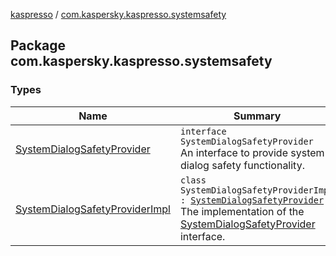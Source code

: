 [kaspresso](../index.md) / [com.kaspersky.kaspresso.systemsafety](./index.md)

## Package com.kaspersky.kaspresso.systemsafety

### Types

| Name | Summary |
|---|---|
| [SystemDialogSafetyProvider](-system-dialog-safety-provider/index.md) | `interface SystemDialogSafetyProvider`<br>An interface to provide system dialog safety functionality. |
| [SystemDialogSafetyProviderImpl](-system-dialog-safety-provider-impl/index.md) | `class SystemDialogSafetyProviderImpl : `[`SystemDialogSafetyProvider`](-system-dialog-safety-provider/index.md)<br>The implementation of the [SystemDialogSafetyProvider](-system-dialog-safety-provider/index.md) interface. |
